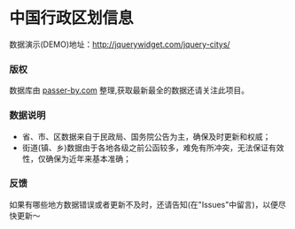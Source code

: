 # 中国行政区划信息

数据演示(DEMO)地址：http://jquerywidget.com/jquery-citys/

### 版权
数据库由 [passer-by.com](http://passer-by.com/) 整理,获取最新最全的数据还请关注此项目。

### 数据说明
- 省、市、区数据来自于民政局、国务院公告为主，确保及时更新和权威；
- 街道(镇、乡)数据由于各地各级之前公函较多，难免有所冲突，无法保证有效性，仅确保为近年来基本准确；

### 反馈
如果有哪些地方数据错误或者更新不及时，还请告知(在"Issues"中留言)，以便尽快更新～
